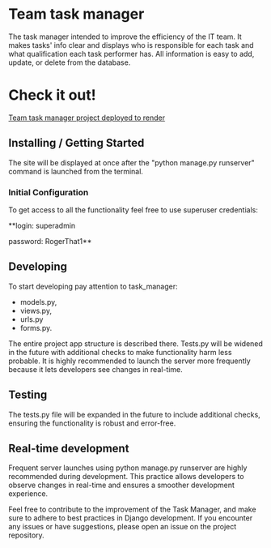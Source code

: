 # Team task manager 

The task manager intended to improve the efficiency of the IT team. It makes tasks' info clear and displays
who is responsible for each task and what qualification each task performer has. All information
is easy to add, update, or delete from the database. 

# Check it out!
[Team task manager project deployed to render](https://team-task-manager-fx2y.onrender.com/)


## Installing / Getting Started

The site will be displayed at once after the "python manage.py runserver" command is launched from the terminal.

### Initial Configuration

To get access to all the functionality feel free to use superuser credentials:

**login: superadmin

password: RogerThat1**


## Developing

To start developing pay attention to 
task_manager:
- models.py,
- views.py,
- urls.py
- forms.py. 

The entire project app structure is described there.
Tests.py will be widened in the future with additional checks to make functionality harm less probable.
It is highly recommended to launch the server more frequently because it lets developers see changes in
real-time.

## Testing

The tests.py file will be expanded in the future to include 
additional checks, ensuring the functionality is robust 
and error-free.

## Real-time development
Frequent server launches using python manage.py runserver are 
highly recommended during development. This practice allows developers 
to observe changes in real-time and ensures a smoother development 
experience.

Feel free to contribute to the improvement of the 
Task Manager, and make sure to adhere to best practices in 
Django development. If you encounter any issues or have suggestions, 
please open an issue on the project repository.